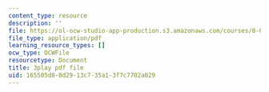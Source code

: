 ```yaml
---
content_type: resource
description: ''
file: https://ol-ocw-studio-app-production.s3.amazonaws.com/courses/8-01sc-classical-mechanics-fall-2016/165505d00d2913c735a13f7c7702a029_cwO5KdgBQh0.pdf
file_type: application/pdf
learning_resource_types: []
ocw_type: OCWFile
resourcetype: Document
title: 3play pdf file
uid: 165505d0-0d29-13c7-35a1-3f7c7702a029
---
```

